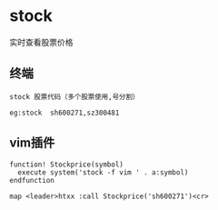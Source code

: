 # stock

实时查看股票价格

## 终端
```vim
stock 股票代码（多个股票使用,号分割）

eg:stock  sh600271,sz300481
```

## vim插件

```vim
function! Stockprice(symbol)
  execute system('stock -f vim ' . a:symbol)
endfunction

map <leader>htxx :call Stockprice('sh600271')<cr>
```
